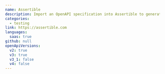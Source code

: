 ```yaml
---
name: Assertible
description: Import an OpenAPI specification into Assertible to generate tests that validate JSON Schema responses and status codes on every endpoint.
categories:
  - testing
link: https://assertible.com
languages:
  saas: true
github: null
openApiVersions:
  v2: true
  v3: true
  v3_1: false
  v4: false
---
```

